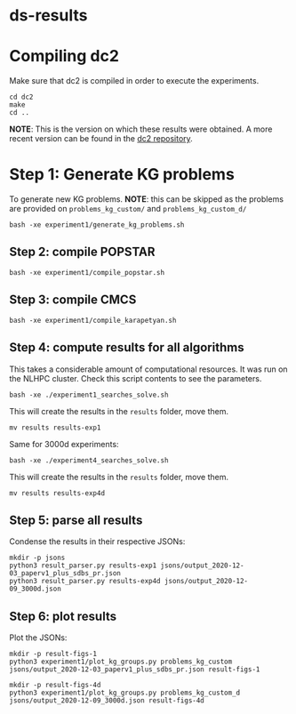 # ds-results

# Compiling dc2

Make sure that dc2 is compiled in order to execute the experiments.
```
cd dc2
make
cd ..
```

**NOTE**: This is the version on which these results were obtained. A more recent version can be found in the [dc2 repository](https://github.com/autopawn/dc2).

# Step 1: Generate KG problems

To generate new KG problems. **NOTE**: this can be skipped as the problems are provided on `problems_kg_custom/` and `problems_kg_custom_d/`

```
bash -xe experiment1/generate_kg_problems.sh
```

## Step 2: compile POPSTAR

```
bash -xe experiment1/compile_popstar.sh
```

## Step 3: compile CMCS

```
bash -xe experiment1/compile_karapetyan.sh
```

## Step 4: compute results for all algorithms

This takes a considerable amount of computational resources. It was run on the NLHPC cluster. Check this script contents to see the parameters.

```
bash -xe ./experiment1_searches_solve.sh
```

This will create the results in the `results` folder, move them.

```
mv results results-exp1
```

Same for 3000d experiments:

```
bash -xe ./experiment4_searches_solve.sh
```

This will create the results in the `results` folder, move them.

```
mv results results-exp4d
```

## Step 5: parse all results

Condense the results in their respective JSONs:

```
mkdir -p jsons
python3 result_parser.py results-exp1 jsons/output_2020-12-03_paperv1_plus_sdbs_pr.json
python3 result_parser.py results-exp4d jsons/output_2020-12-09_3000d.json
```

## Step 6: plot results

Plot the JSONs:

```
mkdir -p result-figs-1
python3 experiment1/plot_kg_groups.py problems_kg_custom jsons/output_2020-12-03_paperv1_plus_sdbs_pr.json result-figs-1

mkdir -p result-figs-4d
python3 experiment1/plot_kg_groups.py problems_kg_custom_d jsons/output_2020-12-09_3000d.json result-figs-4d
```
